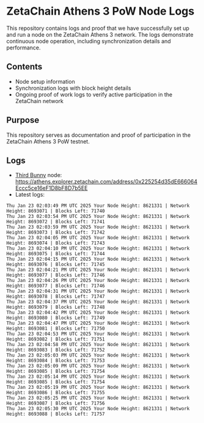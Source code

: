 # ZetaChain Athens 3 PoW Node Logs
This repository contains logs and proof that we have successfully set up and run a node on the ZetaChain Athens 3 network. The logs demonstrate continuous node operation, including synchronization details and performance.

## Contents
- Node setup information
- Synchronization logs with block height details
- Ongoing proof of work logs to verify active participation in the ZetaChain network

## Purpose
This repository serves as documentation and proof of participation in the ZetaChain Athens 3 PoW testnet.

## Logs

- [Third Bunny](https://thirdbunny.xyz/) node: https://athens.explorer.zetachain.com/address/0x225254d35dE666064Eccc5ce16eF1D8bF8D7b5EE
- Latest logs:
```
Thu Jan 23 02:03:49 PM UTC 2025 Your Node Height: 8621331 | Network Height: 8693071 | Blocks Left: 71740
Thu Jan 23 02:03:54 PM UTC 2025 Your Node Height: 8621331 | Network Height: 8693072 | Blocks Left: 71741
Thu Jan 23 02:03:59 PM UTC 2025 Your Node Height: 8621331 | Network Height: 8693073 | Blocks Left: 71742
Thu Jan 23 02:04:05 PM UTC 2025 Your Node Height: 8621331 | Network Height: 8693074 | Blocks Left: 71743
Thu Jan 23 02:04:10 PM UTC 2025 Your Node Height: 8621331 | Network Height: 8693075 | Blocks Left: 71744
Thu Jan 23 02:04:15 PM UTC 2025 Your Node Height: 8621331 | Network Height: 8693076 | Blocks Left: 71745
Thu Jan 23 02:04:21 PM UTC 2025 Your Node Height: 8621331 | Network Height: 8693077 | Blocks Left: 71746
Thu Jan 23 02:04:26 PM UTC 2025 Your Node Height: 8621331 | Network Height: 8693077 | Blocks Left: 71746
Thu Jan 23 02:04:31 PM UTC 2025 Your Node Height: 8621331 | Network Height: 8693078 | Blocks Left: 71747
Thu Jan 23 02:04:37 PM UTC 2025 Your Node Height: 8621331 | Network Height: 8693079 | Blocks Left: 71748
Thu Jan 23 02:04:42 PM UTC 2025 Your Node Height: 8621331 | Network Height: 8693080 | Blocks Left: 71749
Thu Jan 23 02:04:47 PM UTC 2025 Your Node Height: 8621331 | Network Height: 8693081 | Blocks Left: 71750
Thu Jan 23 02:04:53 PM UTC 2025 Your Node Height: 8621331 | Network Height: 8693082 | Blocks Left: 71751
Thu Jan 23 02:04:58 PM UTC 2025 Your Node Height: 8621331 | Network Height: 8693083 | Blocks Left: 71752
Thu Jan 23 02:05:03 PM UTC 2025 Your Node Height: 8621331 | Network Height: 8693084 | Blocks Left: 71753
Thu Jan 23 02:05:09 PM UTC 2025 Your Node Height: 8621331 | Network Height: 8693085 | Blocks Left: 71754
Thu Jan 23 02:05:14 PM UTC 2025 Your Node Height: 8621331 | Network Height: 8693085 | Blocks Left: 71754
Thu Jan 23 02:05:19 PM UTC 2025 Your Node Height: 8621331 | Network Height: 8693086 | Blocks Left: 71755
Thu Jan 23 02:05:25 PM UTC 2025 Your Node Height: 8621331 | Network Height: 8693087 | Blocks Left: 71756
Thu Jan 23 02:05:30 PM UTC 2025 Your Node Height: 8621331 | Network Height: 8693088 | Blocks Left: 71757
```
